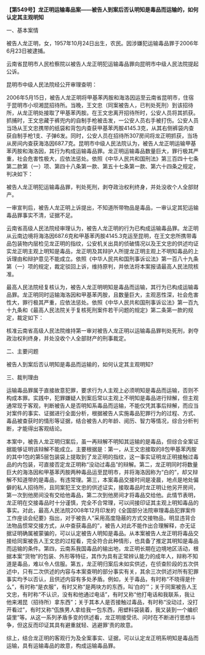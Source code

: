 **【第549号】龙正明运输毒品案——被告人到案后否认明知是毒品而运输的，如何认定其主观明知**

一、基本案情

被告人龙正明，女，1957年10月24日出生，农民。因涉嫌犯运输毒品罪于2006年6月23日被逮捕。

云南省昆明市人民检察院以被告人龙正明犯运输毒品罪向昆明市中级人民法院提起公诉。

昆明市中级人民法院经公开审理查明：

2006年5月15日，被告人龙正明将甲基苯丙胺和海洛因运至云南省昆明市，住宿于昆明市小坝湘昆招待所。当晚，王文忠（同案被告人，已判处死刑）到该招待所，从龙正明处接取了甲基苯丙胺。在王文忠离开招待所时，公安人员将其抓获。抓捕时，王文忠藏于裤兜内的自制手枪被击发，一公安人员右手被打伤。公安人员当场从王文忠携带的纸袋和背包内查获甲基苯丙胺4145.3克，从其右侧裤袋内查获自制手枪1支、子弹6发。同时，公安人员在招待所307房间将龙正明抓获，当场从房间内查获海洛因687.7克。昆明市中级人民法院认为，被告人龙正明运输甲基苯丙胺和海洛因，其行为构成运输毒品罪。龙正明运输毒品数量巨大，罪行极其严重，社会危害性极大，应依法惩处。依照《中华人民共和国刑法》第三百四十七条第二款第（一）项、第四十八条第一款、第五十七条第一款、第六十四条之规定，判决如下：

被告人龙正明犯运输毒品罪，判处死刑，剥夺政治权利终身，并处没收个人全部财产。

一审宣判后，被告人龙正明上诉提出，不知道所带物品是毒品，一审认定其犯运输毒品罪事实不清，证据不足。

云南省高级人民法院经审理认为，被告人龙正明的行为已构成运输毒品罪。龙正明从云南边境将海洛因687.6克和甲基苯丙胺4145.3克运至昆明，在王文忠所携带毒品包装物内层检见龙正明的指纹，公安机关出具的侦破情况以及王文忠的供述均证实龙正明主观上明知是毒品，龙正明及其辩护人所提龙正明主观上不明知毒品的上诉理由和辩护意见不能成立。依照《中华人民共和国刑事诉讼法》第一百八十九条第（一）项的规定，裁定驳回上诉，维持原判，并依法将本案报请最高人民法院核准。

最高人民法院经复核认为，被告人龙正明明知是毒品而运输，其行为已构成运输毒品罪。龙正明同时运输海洛因和甲基苯丙胺，且数量巨大，主观恶性深，社会危害性大，罪行极其严重，应依法惩处。依照《中华人民共和国刑事诉讼法》第一百九十九条和《最高人民法院关于复核死刑案件若干问题的规定》第二条第一款的规定，裁定如下：

核准云南省高级人民法院维持第一审对被告人龙正明以运输毒品罪判处死刑，剥夺政治权利终身，并处没收个人全部财产的刑事裁定。

二、主要问题

被告人到案后否认明知是毒品而运输的，如何认定其主观明知?

三、裁判理由

运输毒品罪属于直接故意犯罪，要求行为人主观上必须明知是毒品而运输，否则不构成本罪。实践中，犯罪嫌疑人到案后常以主观上不明知是毒品进行辩解，但主观通常现于客观，判断被告人是否明知系毒品而运输，不能仅凭其事后辩解，而应当对案件的事实、证据进行全面分析，根据被告人实施毒品犯罪行为的过程、方式、毒品被查获时的情形等证据，结合被告人的年龄、阅历、智力等情况，综合分析判断，才能得出客观结论。

本案中，被告人龙正明归案后，虽一再辩解不明知其运输的是毒品，但综合全案证据能够证明该辩解不能成立。主要根据是：第一，从王文忠接取的8包甲基苯丙胺的其中1包的第5层包装袋上提取到了龙正明的指纹，这一事实证明龙正明接触过毒品的内包装，可直接否定龙正明称“没动过毒品”的辩解。第二，龙正明同时将数量巨大的海洛因和甲基苯丙胺两种毒品运至昆明市，并将海洛因称为“白的”，却又辩解不知道带的是毒品，有违常理。第三，本案毒品交接时间是凌晨，地点是地处偏僻的私人招待所，且同案犯王文忠的供述证实，接取毒品时龙正明让他另开房间，第一次到他房间没有交给他毒品，第二次到他房间才将毒品交给他。此情节表明，龙正明在交接毒品时十分谨慎，完全不合常理，可以间接印证其主观上明知毒品的事实。对此，最高人民法院2008年12月印发的《全国部分法院审理毒品犯罪案件工作座谈会纪要》指出，对于被告人“采用高度隐蔽的方式交接物品，明显违背合法物品惯常交接方式，从中查获毒品的”，被告人对此不能作出合理解释，亦无证据证明确属被蒙骗的，可以认定被告人明知是毒品。从本案被告人龙正明将毒品交接给同案被告人王文忠的过程看，完全符合此种情形，也具备了推定其明知是毒品而运输的条件。第四，云南系我国毒品的输出地，龙正明长期在边境地区活动，根据本案“货物”的包装、外形等特征，其作为具有正常辨认能力的成年人，辩称不知道是毒品，难以令人信服。第五，龙正明归案后未如实供述，在侦查阶段的五次供述中，只有二次供述的内容与本案查明的部分事实有关，其余三次供述对所有犯罪事实均予以否认，且供述内容有多处矛盾。例如，关于毒品，有时称“不晓得是什么”，有时称“是衣服”，有时又称“是两块方的东西，叫‘白的’”；关于同案被告人王文忠，有时称“不认识，没有和他通过电话”，有时又称“他打电话和我联系，我让他来湘昆（招待所）拿东西”；关于其本人是否接触过毒品，有时称“没动过，没打开看过”，有时又称“佤族男人拿给我一包东西，用塑料袋装着，我又装到一个编织袋里”等。从这一系列矛盾多变的供述看，龙正明接受讯、问时在不断进行思想斗争，但这反而印证其具有避重就轻、逃避罪’责的故意。

综上，结合龙正明的客观行为及全案事实、证据，可以认定龙正明系明知是毒品而运输，具有运输毒品的故意，构成运输毒品罪。
